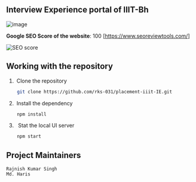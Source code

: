 ## Interview Experience portal of IIIT-Bh



![image](https://github.com/user-attachments/assets/7849d9a8-2fdb-4c42-9e1f-af1bf9abc5fd)

**Google SEO Score of the website**: 100 [https://www.seoreviewtools.com/]

![SEO score](https://github.com/user-attachments/assets/6b498c0b-f5e7-4af3-a9b3-ae67848a1517)

## Working with the repository

1. &nbsp;Clone the repository

```bash
    git clone https://github.com/rks-031/placement-iiit-IE.git
```

2. &nbsp;Install the dependency

```bash
    npm install
```

3. &nbsp; Stat the local UI server

```bash
    npm start
```

## Project Maintainers

`Rajnish Kumar Singh` <br/>
`Md. Haris`
